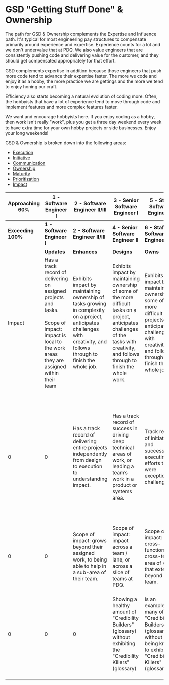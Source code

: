# GSD "Getting Stuff Done" & Ownership

The path for GSD & Ownership complements the Expertise and Influence path. It's typical for most engineering pay structures to compensate primarily around experience and expertise. Experience counts for a lot and we don't undervalue that at PDQ. We also value engineers that are consistently pushing code and delivering value for the customer, and they should get compensated appropriately for that effort.

GSD complements expertise in addition because those engineers that push more code tend to advance their expertise faster. The more we code and enjoy it as a hobby, the more practice we are gettings and the more we tend to enjoy honing our craft. 

Efficiency also starts becoming a natural evolution of coding more. Often, the hobbyists that have a lot of experience tend to move through code and implement features and more complex features faster. 

We want and encourage hobbyists here. If you enjoy coding as a hobby, then work isn't really "work", plus you get a three day weekend every week to have extra time for your own hobby projects or side businesses. Enjoy your long weekends!

GSD & Ownership is broken down into the following areas:

- [Execution](execution.md)  
- [Initiative](initiative.md)  
- [Communication](communication.md)  
- [Ownership](ownership.md)  
- [Maturity](maturity.md)  
- [Prioritization](prioritization.md)  
- [Impact](impact.md)  

| Approaching 60% | 1 - Software Engineer I | 2 - Software Engineer II/III | 3 - Senior Software Engineer I | 5 - Staff Software Engineer I | 6 - Staff Software Engineer II | 8 - Principal Architect II |
| --- | --- | --- | --- | --- | --- | --- |
| **Exceeding 100%**  | **1 - Software Engineer I** | **2 - Software Engineer II/III** | **4 - Senior Software Engineer II** | **6 - Staff Software Engineer II** | **7 - Principal Architect I** | **9 - Principal Architect III** |
| | **Updates** | **Enhances** | **Designs** | **Owns** | **Evolves** | **Leads** |
| Impact          | Has a track record of delivering on assigned projects and tasks.<br><br>Scope of impact: impact is local to the work areas they are assigned within their team                                                                                                                                                                                                                                                                                                                                                                                                                                                                                                                                                                                                                                                                         | Exhibits impact by maintaining ownership of tasks growing in complexity on a project, anticipates challenges with creativity, and follows through to finish the whole job.                                                                                                                                                                                                                                                                                                                                                                                                                                                                                                                                                                                                                                              | Exhibits impact by maintaining ownership of some of the more difficult tasks on a project, anticipates challenges of the tasks with creativity, and follows through to finish the whole work.                                                                                                                                                                                                                                                                                                                                                                                                                                                                                                                                                                                                                                                           | Exhibits impact by maintaining ownership of some of the more difficult projects, anticipates challenges with creativity, and follows through to finish the whole job.                                                                                                                                                                                                                                                                                                                                                                                                                                                                                                                                                                                                                                                                                                                                                                                                                                                                                                                                                                                                                            | Exhibits impact by maintaining ownership of the most impactful projects, anticipates challenges with creativity, and follows through to finish the whole job.                                                                                                                                                                                                                                                                                                                                                                                                                                                                                                                                                                                                                                                                                                                                                                                                                                                                                                                                     | Exhibits impact by maintaining ownership of the most important and mission critical projects of the company, anticipates challenges with creativity, and follows through to finish the whole job.                                                                                                                                                                                                                                                                                                                                                                                                                                                                                                                                                                                                                                                                                                                            |
| 0               | 0                                                                                                                                                                                                                                                                                                                                                                                                                                                                                                                                                                                                                                                                                                                                                                                                                                      | Has a track record of delivering entire projects independently from design to execution to understanding impact.                                                                                                                                                                                                                                                                                                                                                                                                                                                                                                                                                                                                                                                                                                        | Has a track record of success in driving deep technical areas of work, or leading a team’s work in a product or systems area.                                                                                                                                                                                                                                                                                                                                                                                                                                                                                                                                                                                                                                                                                                                           | Track record of initiating and successfully executing on efforts that were exceptionally challenging.                                                                                                                                                                                                                                                                                                                                                                                                                                                                                                                                                                                                                                                                                                                                                                                                                                                                                                                                                                                                                                                                                            | Track record of successfully conceiving, initiating and driving exceptionally challenging initiatives that have significantly impacted PDQ at the company level.                                                                                                                                                                                                                                                                                                                                                                                                                                                                                                                                                                                                                                                                                                                                                                                                                                                                                                                                  | Track record of successfully conceiving, initiating and driving exceptionally challenging initiatives that have significantly impacted PDQ at the company level and made a substantial difference to the future of the company.                                                                                                                                                                                                                                                                                                                                                                                                                                                                                                                                                                                                                                                                                              |
| 0               | 0                                                                                                                                                                                                                                                                                                                                                                                                                                                                                                                                                                                                                                                                                                                                                                                                                                      | Scope of impact: grows beyond their assigned work, to being able to help in a sub-area of their team.                                                                                                                                                                                                                                                                                                                                                                                                                                                                                                                                                                                                                                                                                                                   | Scope of impact: impact across a team / lane, or across a slice of teams at PDQ.                                                                                                                                                                                                                                                                                                                                                                                                                                                                                                                                                                                                                                                                                                                                                                        | Scope of impact: large cross-functional or cross-team area of work that extends beyond the team.                                                                                                                                                                                                                                                                                                                                                                                                                                                                                                                                                                                                                                                                                                                                                                                                                                                                                                                                                                                                                                                                                                 | Scope of impact: work that impacts across all of PDQ.                                                                                                                                                                                                                                                                                                                                                                                                                                                                                                                                                                                                                                                                                                                                                                                                                                                                                                                                                                                                                                             | Scope of impact: work that the future of PDQ depends on.                                                                                                                                                                                                                                                                                                                                                                                                                                                                                                                                                                                                                                                                                                                                                                                                                                                                     |
| 0               | 0                                                                                                                                                                                                                                                                                                                                                                                                                                                                                                                                                                                                                                                                                                                                                                                                                                      | 0                                                                                                                                                                                                                                                                                                                                                                                                                                                                                                                                                                                                                                                                                                                                                                                                                       | Showing a healthy amount of "Credibility Builders" (glossary) without exhibiting the "Credibility Killers" (glossary)                                                                                                                                                                                                                                                                                                                                                                                                                                                                                                                                                                                                                                                                                                                                   | Is an example of many of the "Credibility Builders" (glossary) without being known to exhibit the "Credibility Killers" (glossary)                                                                                                                                                                                                                                                                                                                                                                                                                                                                                                                                                                                                                                                                                                                                                                                                                                                                                                                                                                                                                                                               | Is an example of all the "Credibility Builders" (glossary) without exhibiting any of the "Credibility Killers" (glossary)                                                                                                                                                                                                                                                                                                                                                                                                                                                                                                                                                                                                                                                                                                                                                                                                                                                                                                                                                                         | Is the primary example of all the "Credibility Builders" (glossary) while also never exhibiting any of the "Credibility Killers" (glossary)                                                                                                                                                                                                                                                                                                                                                                                                                                                                                                                                                                                                                                                                                                                                                                                  |